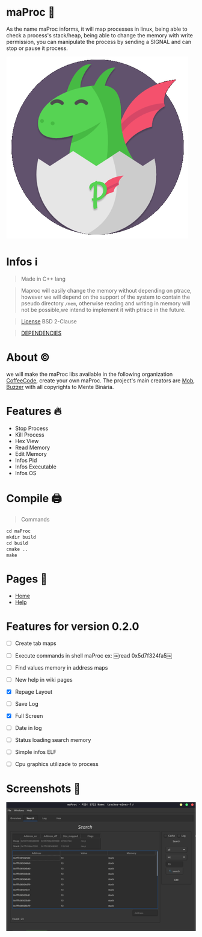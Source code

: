 # maProc 🐉
As the name maProc informs, it will map processes in linux, being able  to check a process's stack/heap, being able to change the memory with write permission,  you can manipulate the process by sending a SIGNAL and can stop or pause it process.

![Icon](src/assets/maProc.png)


# Infos ℹ️
> Made in C++ lang

> Maproc will easily change the memory without depending on ptrace, however we will depend on the support of the system to contain the pseudo directory `/mem`, otherwise reading and writing in memory will not be possible,we intend to implement it with ptrace in the future.

> [License](LICENSE) BSD 2-Clause

> [DEPENDENCIES](DEPENDENCIES.md)

# About ©️
we will make the maProc libs available in the following organization [CoffeeCode](https://github.com/0xc0ffeec0de), create your own maProc.
The project's main creators are [Mob](https://github.com/VitorMob), [Buzzer](https://github.com/AandersonL) with all copyrights to Mente Binária.


# Features 🔥

* Stop Process
* Kill Process
* Hex View
* Read Memory
* Edit Memory
* Infos Pid
* Infos Executable
* Infos OS

# Compile 🖨️

> Commands

    cd maProc
    mkdir build
    cd build
    cmake ..
    make


# Pages 📄

* [Home](https://github.com/mentebinaria/maProc/wiki)
* [Help](https://github.com/mentebinaria/maProc/wiki/Help)


# Features for version 0.2.0
- [ ] Create tab maps
- [ ] Execute commands in shell maProc ex:  ￼read 0x5d7f324fa5￼  
- [ ] Find values memory in address maps
- [ ] New help in wiki pages 
- [x] Repage Layout 
- [ ] Save Log
- [x] Full Screen
- [ ] Date in log  
- [ ] Status loading search memory 
- [ ] Simple infos ELF 
- [ ] Cpu graphics utilizade to process


# Screenshots 🎦

![maproc](assets/maProc.png)
